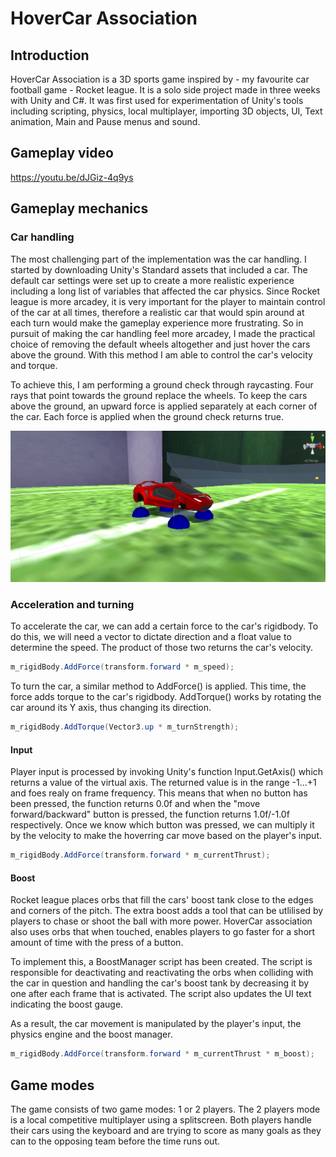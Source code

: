 # HoverCar Association #

## Introduction ##
HoverCar Association is a 3D sports game inspired by - my favourite car football game - Rocket league. It is a solo side project made in three weeks with Unity and C#. It was first used for experimentation of Unity's tools including scripting, physics, local multiplayer, importing 3D objects, UI, Text animation, Main and Pause menus and sound.


## Gameplay video ##

https://youtu.be/dJGiz-4q9ys


## Gameplay mechanics ##

### Car handling ###
The most challenging part of the implementation was the car handling. I started by downloading Unity's Standard assets that included a car. The default car settings were set up to create a more realistic experience including a long list of variables that affected the car physics. Since Rocket league is more arcadey, it is very important for the player to maintain control of the car at all times, therefore a realistic car that would spin around at each turn would make the gameplay experience more frustrating. So in pursuit of making the car handling feel more arcadey, I made the practical choice of removing the default wheels altogether and just hover the cars above the ground. With this method I am able to control the car's velocity and torque. 

To achieve this, I am performing a ground check through raycasting. Four rays that point towards the ground replace the wheels. To keep the cars above the ground, an upward force is applied separately at each corner of the car. Each force is applied when the ground check returns true.

![ScreenShot](https://github.com/hristomanos/HoverCarAssociation/blob/master/HoverCar2.png)

### Acceleration and turning ###
To accelerate the car, we can add a certain force to the car's rigidbody. To do this, we will need a vector to dictate direction and a float value to determine the speed. The product of those two returns the car's velocity. 

```C#
m_rigidBody.AddForce(transform.forward * m_speed);
```
To turn the car, a similar method to AddForce() is applied. This time, the force adds torque to the car's rigidbody. AddTorque() works by rotating the car around its Y axis, thus changing its direction. 

```C#
m_rigidBody.AddTorque(Vector3.up * m_turnStrength);
```

#### Input ####

Player input is processed by invoking Unity's function Input.GetAxis() which returns a value of the virtual axis. The returned value is in the range -1...+1 and foes realy on frame frequency. This means that when no button has been pressed, the function returns 0.0f and when the "move forward/backward" button is pressed, the function returns 1.0f/-1.0f respectively. Once we know which button was pressed, we can multiply it by the velocity to make the hoverring car move based on the player's input.

```c#
m_rigidBody.AddForce(transform.forward * m_currentThrust);
```

#### Boost ####

Rocket league places orbs that fill the cars' boost tank close to the edges and corners of the pitch. The extra boost adds a tool that can be utlilised by players to chase or shoot the ball with more power. HoverCar association also uses orbs that when touched, enables players to go faster for a short amount of time with the press of a button.

To implement this, a BoostManager script has been created. The script is responsible for deactivating and reactivating the orbs when colliding with the car in question and handling the car's boost tank by decreasing it by one after each frame that is activated. The script also updates the UI text indicating the boost gauge.

As a result, the car movement is manipulated by the player's input, the physics engine and the boost manager.

```c#
m_rigidBody.AddForce(transform.forward * m_currentThrust * m_boost);
```

## Game modes ##
The game consists of two game modes: 1 or 2 players.
The 2 players mode is a local competitive multiplayer using a splitscreen. Both players handle their cars using the keyboard and are trying to score as many goals as they can to the opposing team before the time runs out.
